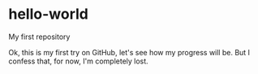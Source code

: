 # hello-world
My first repository

Ok, this is my first try on GitHub, let's see how my progress will be.
But I confess that, for now, I'm completely lost.
